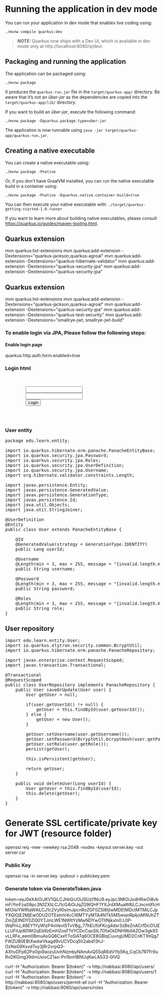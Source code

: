 # Running the application in dev mode

You can run your application in dev mode that enables live coding using:
```shell script
./mvnw compile quarkus:dev
```

> **_NOTE:_**  Quarkus now ships with a Dev UI, which is available in dev mode only at http://localhost:8080/q/dev/.

## Packaging and running the application

The application can be packaged using:
```shell script
./mvnw package
```
It produces the `quarkus-run.jar` file in the `target/quarkus-app/` directory.
Be aware that it’s not an _über-jar_ as the dependencies are copied into the `target/quarkus-app/lib/` directory.

If you want to build an _über-jar_, execute the following command:
```shell script
./mvnw package -Dquarkus.package.type=uber-jar
```

The application is now runnable using `java -jar target/quarkus-app/quarkus-run.jar`.

## Creating a native executable

You can create a native executable using:
```shell script
./mvnw package -Pnative
```

Or, if you don't have GraalVM installed, you can run the native executable build in a container using:
```shell script
./mvnw package -Pnative -Dquarkus.native.container-build=true
```

You can then execute your native executable with: `./target/quarkus-getting-started-1.0-runner`

If you want to learn more about building native executables, please consult https://quarkus.io/guides/maven-tooling.html.

## Quarkus extension
mvn quarkus:list-extensions
mvn quarkus:add-extension -Dextensions="quarkus-jackson,quarkus-agroal"
mvn quarkus:add-extension -Dextensions="quarkus-hibernate-validator"
mvn quarkus:add-extension -Dextensions="quarkus-security-jpa"
mvn quarkus:add-extension -Dextensions="quarkus-security-jpa"

## Quarkus extension
mvn quarkus:list-extensions
mvn quarkus:add-extension -Dextensions="quarkus-jackson,quarkus-agroal"
mvn quarkus:add-extension -Dextensions="quarkus-security-jpa"
mvn quarkus:add-extension -Dextensions="quarkus-test-security"
mvn quarkus:add-extension -Dextensions="smallrye-jwt, smallrye-jwt-build"

### To enable login via JPA, Please follow the following steps:
#### Enable login page
quarkus.http.auth.form.enabled=true
### Login html
<pre>
    <form method="post" action="j_security_check">
        <input type="text" name="j_username" required>
        <input type="password" name="j_password" required>
        <input type="submit" value="Login">
    </form>
</pre>
### User entity
<pre>
package edu.learn.entity;

import io.quarkus.hibernate.orm.panache.PanacheEntityBase;
import io.quarkus.security.jpa.Password;
import io.quarkus.security.jpa.Roles;
import io.quarkus.security.jpa.UserDefinition;
import io.quarkus.security.jpa.Username;
import org.hibernate.validator.constraints.Length;

import javax.persistence.Entity;
import javax.persistence.GeneratedValue;
import javax.persistence.GenerationType;
import javax.persistence.Id;
import java.util.Objects;
import java.util.StringJoiner;

@UserDefinition
@Entity
public class User extends PanacheEntityBase {

    @Id
    @GeneratedValue(strategy = GenerationType.IDENTITY)
    public Long userId;

    @Username
    @Length(min = 3, max = 255, message = "{invalid.length.message}")
    public String username;

    @Password
    @Length(min = 3, max = 255, message = "{invalid.length.message}")
    public String password;

    @Roles
    @Length(min = 3, max = 255, message = "{invalid.length.message}")
    public String role;
}
</pre>
## User repository
<pre>
import edu.learn.entity.User;
import io.quarkus.elytron.security.common.BcryptUtil;
import io.quarkus.hibernate.orm.panache.PanacheRepository;

import javax.enterprise.context.RequestScoped;
import javax.transaction.Transactional;

@Transactional
@RequestScoped
public class UserRepository implements PanacheRepository<User> {
    public User saveOrUpdate(User user) {
        User getUser = null;

        if(user.getUserId() != null) {
            getUser = this.findById(user.getUserId());
        } else {
            getUser = new User();
        }

        getUser.setUsername(user.getUsername());
        getUser.setPassword(BcryptUtil.bcryptHash(user.getPassword()));
        getUser.setRole(user.getRole());
        persist(getUser);

        this.isPersistent(getUser);

        return getUser;
    }

    public void deleteUser(Long userId) {
        User getUser = this.findById(userId);
        this.delete(getUser);
    }
}
</pre>

# Generate SSL certificate/private key for JWT (resource folder)
openssl req -new -newkey rsa:2048 -nodes -keyout server.key -out server.csr

### Public Key
openssl rsa -in server.key -pubout > publickey.pem

### Generate token via GenerateToken.java
token=eyJ0eXAiOiJKV1QiLCJhbGciOiJSUzI1NiJ9.eyJpc3MiOiJodHRwOi8vbmFiYmFzaS9pc3N1ZXIiLCJ1cG4iOiJqZG9lQHF1YXJrdXMuaW8iLCJncm91cHMiOlsiYWRtaW4iLCJ1c2VyIl0sImJpcnRoZGF0ZSI6IjIwMDEtMDctMTMiLCJpYXQiOjE2MjEwODU2OTEsImV4cCI6MTYyMTA4NTk5MSwianRpIjoiMWJhZTZmZjEtNDY0Zi00YTJmLWE1NWItYzMwNDYwOTllNjkxIn0.L0P-WqPnlJ_46EY1YyWlzP4oVevISTvVBg_77hEUfoFKcg4dsr3zBeZnACrfDcO1JELLUFiUp80Wt2qEb9zEmHZosF1VYCDcCaoStL7OfaOkDNH9b0AZOw3gk93vLLRFe_eem0BmuAsGQ6CxeYToSlATq6OCE8GBlqCuvngUMD2CnKT1HQg7FWZUB0E8tXwdwVkagd9vUCVDcq5h2abd13hJ-OzNeG9XsvdTsy3jRr2vrpQ3-AXhvDFp62Px0ipi9aozuUvhNzmbyNAmAxQ5SqR6dVYb5Kq_CqCb7R7Fr9uRvDKGmg39dmUxioCZ1ao-Pn1bnHBNUqKwLAS33-0lVQ

curl -H "Authorization: Bearer $(token)" -v http://nabbasi:8080/api/users/
curl -H "Authorization: Bearer $(token)" -v http://nabbasi:8080/api/users/1
curl -H "Authorization: Bearer $(token)" -v http://nabbasi:8080/api/users/permit-all
curl -H "Authorization: Bearer $(token)" -v http://nabbasi:8080/api/users/roles

